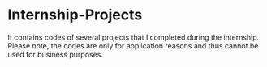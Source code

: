 # Internship-Projects
It contains codes of several projects that I completed during the internship. Please note, the codes are only for application reasons and thus cannot be used for business purposes.
